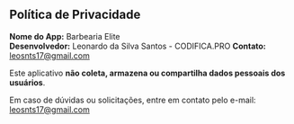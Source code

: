 ## Política de Privacidade

**Nome do App:** Barbearia Elite  
**Desenvolvedor:** Leonardo da Silva Santos - CODIFICA.PRO
**Contato:** [leosnts17@gmail.com](mailto:leosnts17@gmail.com)

Este aplicativo **não coleta, armazena ou compartilha dados pessoais dos usuários**.

Em caso de dúvidas ou solicitações, entre em contato pelo e-mail:  
[leosnts17@gmail.com](mailto:leosnts17@gmail.com)
